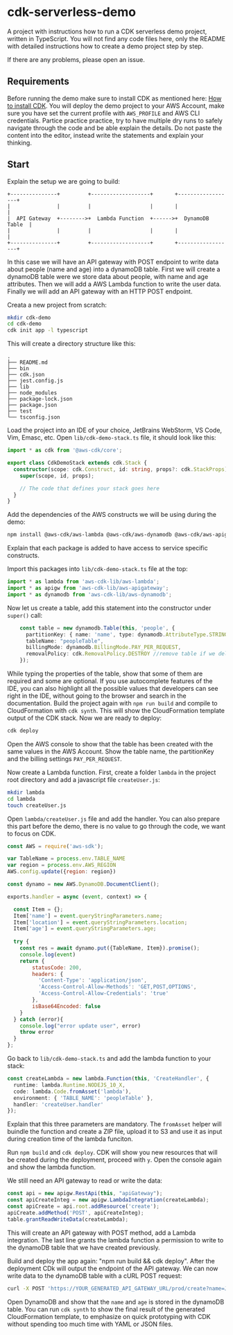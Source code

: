 # cdk-serverless-demo

A project with instructions how to run a CDK serverless demo project, written in TypeScript.
You will not find any code files here, only the README with detailed instructions how to create a demo project step by step.

If there are any problems, please open an issue.

## Requirements

Before running the demo make sure to install CDK as mentioned here: [How to install CDK](https://github.com/aws/aws-cdk/blob/master/README.md).
You will deploy the demo project to your AWS Account, make sure you have set the current profile with `AWS_PROFILE` and AWS CLI credentials.
Partice practice practice, try to have multiple dry runs to safely navigate through the code and be able explain the details.
Do not paste the content into the editor, instead write the statements and explain your thinking.

## Start

Explain the setup we are going to build:



    +---------------+         +-------------------+       +------------------+
    |               |         |                   |       |                  |
    |  API Gateway  +-------->+  Lambda Function  +------>+  DynamoDB Table  |
    |               |         |                   |       |                  |
    +---------------+         +-------------------+       +------------------+


In this case we will have an API gateway with POST endpoint to write data about people (name and age) into a dynamoDB table.
First we will create a dynamoDB table were we store data about people, with name and age attributes.
Then we will add a AWS Lambda function to write the user data.
Finally we will add an API gateway with an HTTP POST endpoint.


Creata a new project from scratch:

```bash
mkdir cdk-demo
cd cdk-demo
cdk init app -l typescript
```

This will create a directory structure like this:

```
.
├── README.md
├── bin
├── cdk.json
├── jest.config.js
├── lib
├── node_modules
├── package-lock.json
├── package.json
├── test
└── tsconfig.json
```

Load the project into an IDE of your choice, JetBrains WebStorm, VS Code, Vim, Emasc, etc.
Open `lib/cdk-demo-stack.ts` file, it should look like this:

```ts
import * as cdk from '@aws-cdk/core';

export class CdkDemoStack extends cdk.Stack {
  constructor(scope: cdk.Construct, id: string, props?: cdk.StackProps) {
    super(scope, id, props);

    // The code that defines your stack goes here
  }
}
```

Add the dependencies of the AWS constructs we will be using during the demo:

```bash
npm install @aws-cdk/aws-lambda @aws-cdk/aws-dynamodb @aws-cdk/aws-apigateway
```

Explain that each package is added to have access to service specific constructs.

Import this packages into `lib/cdk-demo-stack.ts` file at the top:

```ts
import * as lambda from 'aws-cdk-lib/aws-lambda';
import * as apigw from 'aws-cdk-lib/aws-apigateway';
import * as dynamodb from 'aws-cdk-lib/aws-dynamodb';
```

Now let us create a table, add this statement into the constructor under `super()` call:

```ts
    const table = new dynamodb.Table(this, 'people', {
      partitionKey: { name: 'name', type: dynamodb.AttributeType.STRING},
      tableName: "peopleTable",
      billingMode: dynamodb.BillingMode.PAY_PER_REQUEST,
      removalPolicy: cdk.RemovalPolicy.DESTROY //remove table if we delete the stack, don't do in PROD!
    });
```

While typing the properties of the table, show that some of them are required and some are optional.
If you use autocomplete features of the IDE, you can also highlight all the possible values that developers can see right in the IDE, without going to the browser and search in the documentation.
Build the project again with `npm run build` and compile to CloudFormation with `cdk synth`.
This will show the CloudFormation template output of the CDK stack.
Now we are ready to deploy:

```bash
cdk deploy
```

Open the AWS console to show that the table has been created with the same values in the AWS Account. Show the table name, the partitionKey and the billing settings `PAY_PER_REQUEST`.

Now create a Lambda function. First, create a folder `lambda` in the project root directory and add a javascript file `createUser.js`:

```bash
mkdir lambda
cd lambda
touch createUser.js
```

Open `lambda/createUser.js` file and add the handler. You can also prepare this part before the demo, there is no value to go through the code, we want to focus on CDK.

```js
const AWS = require('aws-sdk');

var TableName = process.env.TABLE_NAME
var region = process.env.AWS_REGION
AWS.config.update({region: region})

const dynamo = new AWS.DynamoDB.DocumentClient();

exports.handler = async (event, context) => {

  const Item = {};
  Item['name'] = event.queryStringParameters.name;
  Item['location'] = event.queryStringParameters.location;
  Item['age'] = event.queryStringParameters.age;
  
  try {
    const res = await dynamo.put({TableName, Item}).promise();
    console.log(event)
    return {
        statusCode: 200,
        headers: {
          'Content-Type': 'application/json',
          'Access-Control-Allow-Methods': 'GET,POST,OPTIONS',
          'Access-Control-Allow-Credentials': 'true'
        },
        isBase64Encoded: false
    }
  } catch (error){
    console.log("error update user", error)
    throw error
  }
};
```

Go back to `lib/cdk-demo-stack.ts` and add the lambda function to your stack:

```ts
const createLambda = new lambda.Function(this, 'CreateHandler', {
  runtime: lambda.Runtime.NODEJS_10_X,
  code: lambda.Code.fromAsset('lambda'),
  environment: { 'TABLE_NAME': 'peopleTable' },
  handler: 'createUser.handler'
});
```

Explain that this three parameters are mandatory. The `fromAsset` helper will buindle the function and create a ZIP file, upload it to S3 and use it as input during creation time of the lambda funciton.

Run `npm build` and `cdk deploy`. CDK will show you new resources that will be created during the deployment, proceed with `y`. Open the console again and show the lambda function.

We still need an API gateway to read or write the data:

```ts
const api = new apigw.RestApi(this, "apiGateway");
const apiCreateInteg = new apigw.LambdaIntegration(createLambda);
const apiCreate = api.root.addResource('create');
apiCreate.addMethod('POST', apiCreateInteg);
table.grantReadWriteData(createLambda);
```

This will create an API gateway with POST method, add a Lambda integration. The last line grants the lambda function a permission to write to the dynamoDB table that we have created previously.

Build and deploy the app again: "npm run build && cdk deploy". After the deployment CDk will output the endpoint of the API gateway. We can now write data to the dynamoDB table with a cURL POST request:

```bash
curl -X POST 'https://YOUR_GENERATED_API_GATEWAY_URL/prod/create?name=Jane&age=42'
```

Open DynamoDB and show that the `name` and `age` is stored in the dynamoDB table. You can run `cdk synth` to show the final result of the generated CloudFormation template, to emphasize on quick prototyping with CDK without spending too much time with YAML or JSON files.

